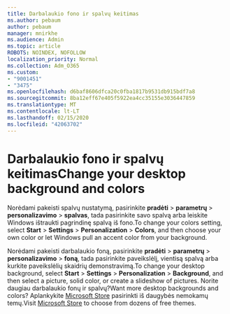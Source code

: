 ```yaml
---
title: Darbalaukio fono ir spalvų keitimas
ms.author: pebaum
author: pebaum
manager: mnirkhe
ms.audience: Admin
ms.topic: article
ROBOTS: NOINDEX, NOFOLLOW
localization_priority: Normal
ms.collection: Adm_O365
ms.custom:
- "9001451"
- "3475"
ms.openlocfilehash: d6baf8606dfca20c0fba1817b9531db915bdf7a8
ms.sourcegitcommit: 8ba12eff67e405f5922ea4cc35155e3036447859
ms.translationtype: MT
ms.contentlocale: lt-LT
ms.lasthandoff: 02/15/2020
ms.locfileid: "42063702"
---
```

# <a name="change-your-desktop-background-and-colors"></a><span data-ttu-id="dbe41-102">Darbalaukio fono ir spalvų keitimas</span><span class="sxs-lookup"><span data-stu-id="dbe41-102">Change your desktop background and colors</span></span>

<span data-ttu-id="dbe41-103">Norėdami pakeisti spalvų nustatymą, pasirinkite **pradėti** > **parametrų** > **personalizavimo** > **spalvas**, tada pasirinkite savo spalvą arba leiskite Windows ištraukti pagrindinę spalvą iš fono.</span><span class="sxs-lookup"><span data-stu-id="dbe41-103">To change your colors setting, select **Start** > **Settings** > **Personalization** > **Colors**, and then choose your own color or let Windows pull an accent color from your background.</span></span>

<span data-ttu-id="dbe41-104">Norėdami pakeisti darbalaukio foną, pasirinkite **pradėti** > **parametrų** > **personalizavimo** > **foną**, tada pasirinkite paveikslėlį, vientisą spalvą arba kurkite paveikslėlių skaidrių demonstravimą.</span><span class="sxs-lookup"><span data-stu-id="dbe41-104">To change your desktop background, select **Start** > **Settings** > **Personalization** > **Background**, and then select a picture, solid color, or create a slideshow of pictures.</span></span> <span data-ttu-id="dbe41-105">Norite daugiau darbalaukio fonų ir spalvų?</span><span class="sxs-lookup"><span data-stu-id="dbe41-105">Want more desktop backgrounds and colors?</span></span> <span data-ttu-id="dbe41-106">Aplankykite [Microsoft Store](https://www.microsoft.com/en-us/store/collections/windowsthemes) pasirinkti iš daugybės nemokamų temų.</span><span class="sxs-lookup"><span data-stu-id="dbe41-106">Visit [Microsoft Store](https://www.microsoft.com/en-us/store/collections/windowsthemes) to choose from dozens of free themes.</span></span>
